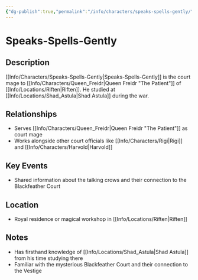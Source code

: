 ```yaml
---
{"dg-publish":true,"permalink":"/info/characters/speaks-spells-gently/"}
---
```


# Speaks-Spells-Gently

## Description
[[Info/Characters/Speaks-Spells-Gently\|Speaks-Spells-Gently]] is the court mage to [[Info/Characters/Queen_Freidr\|Queen Freidr "The Patient"]] of [[Info/Locations/Riften\|Riften]]. He studied at [[Info/Locations/Shad_Astula\|Shad Astula]] during the war.

## Relationships
- Serves [[Info/Characters/Queen_Freidr\|Queen Freidr "The Patient"]] as court mage
- Works alongside other court officials like [[Info/Characters/Rigi\|Rigi]] and [[Info/Characters/Harvold\|Harvold]]

## Key Events
- Shared information about the talking crows and their connection to the Blackfeather Court

## Location
- Royal residence or magical workshop in [[Info/Locations/Riften\|Riften]]

## Notes
- Has firsthand knowledge of [[Info/Locations/Shad_Astula\|Shad Astula]] from his time studying there
- Familiar with the mysterious Blackfeather Court and their connection to the Vestige